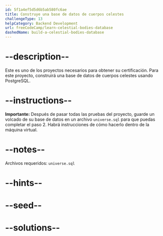 ```yaml
---
id: 5f1a4ef5d5d6b5ab580fc6ae
title: Construye una base de datos de cuerpos celestes
challengeType: 13
helpCategory: Backend Development
url: freeCodeCamp/learn-celestial-bodies-database
dashedName: build-a-celestial-bodies-database
---
```


# --description--

Este es uno de los proyectos necesarios para obtener su certificación. Para este proyecto, construirá una base de datos de cuerpos celestes usando PostgreSQL.

# --instructions--

**Importante:** Después de pasar todas las pruebas del proyecto, guarde un volcado de su base de datos en un archivo `universe.sql` para que puedas completar el paso 2. Habrá instrucciones de cómo hacerlo dentro de la máquina virtual.

# --notes--

Archivos requeridos: `universe.sql`

# --hints--

# --seed--

# --solutions--
